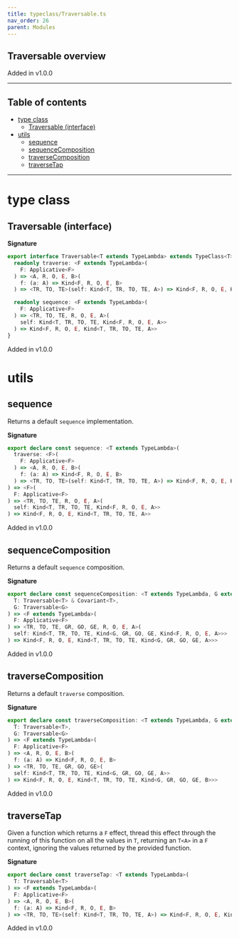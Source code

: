 ```yaml
---
title: typeclass/Traversable.ts
nav_order: 26
parent: Modules
---
```


## Traversable overview

Added in v1.0.0

---

<h2 class="text-delta">Table of contents</h2>

- [type class](#type-class)
  - [Traversable (interface)](#traversable-interface)
- [utils](#utils)
  - [sequence](#sequence)
  - [sequenceComposition](#sequencecomposition)
  - [traverseComposition](#traversecomposition)
  - [traverseTap](#traversetap)

---

# type class

## Traversable (interface)

**Signature**

```ts
export interface Traversable<T extends TypeLambda> extends TypeClass<T> {
  readonly traverse: <F extends TypeLambda>(
    F: Applicative<F>
  ) => <A, R, O, E, B>(
    f: (a: A) => Kind<F, R, O, E, B>
  ) => <TR, TO, TE>(self: Kind<T, TR, TO, TE, A>) => Kind<F, R, O, E, Kind<T, TR, TO, TE, B>>

  readonly sequence: <F extends TypeLambda>(
    F: Applicative<F>
  ) => <TR, TO, TE, R, O, E, A>(
    self: Kind<T, TR, TO, TE, Kind<F, R, O, E, A>>
  ) => Kind<F, R, O, E, Kind<T, TR, TO, TE, A>>
}
```

Added in v1.0.0

# utils

## sequence

Returns a default `sequence` implementation.

**Signature**

```ts
export declare const sequence: <T extends TypeLambda>(
  traverse: <F>(
    F: Applicative<F>
  ) => <A, R, O, E, B>(
    f: (a: A) => Kind<F, R, O, E, B>
  ) => <TR, TO, TE>(self: Kind<T, TR, TO, TE, A>) => Kind<F, R, O, E, Kind<T, TR, TO, TE, B>>
) => <F>(
  F: Applicative<F>
) => <TR, TO, TE, R, O, E, A>(
  self: Kind<T, TR, TO, TE, Kind<F, R, O, E, A>>
) => Kind<F, R, O, E, Kind<T, TR, TO, TE, A>>
```

Added in v1.0.0

## sequenceComposition

Returns a default `sequence` composition.

**Signature**

```ts
export declare const sequenceComposition: <T extends TypeLambda, G extends TypeLambda>(
  T: Traversable<T> & Covariant<T>,
  G: Traversable<G>
) => <F extends TypeLambda>(
  F: Applicative<F>
) => <TR, TO, TE, GR, GO, GE, R, O, E, A>(
  self: Kind<T, TR, TO, TE, Kind<G, GR, GO, GE, Kind<F, R, O, E, A>>>
) => Kind<F, R, O, E, Kind<T, TR, TO, TE, Kind<G, GR, GO, GE, A>>>
```

Added in v1.0.0

## traverseComposition

Returns a default `traverse` composition.

**Signature**

```ts
export declare const traverseComposition: <T extends TypeLambda, G extends TypeLambda>(
  T: Traversable<T>,
  G: Traversable<G>
) => <F extends TypeLambda>(
  F: Applicative<F>
) => <A, R, O, E, B>(
  f: (a: A) => Kind<F, R, O, E, B>
) => <TR, TO, TE, GR, GO, GE>(
  self: Kind<T, TR, TO, TE, Kind<G, GR, GO, GE, A>>
) => Kind<F, R, O, E, Kind<T, TR, TO, TE, Kind<G, GR, GO, GE, B>>>
```

Added in v1.0.0

## traverseTap

Given a function which returns a `F` effect, thread this effect
through the running of this function on all the values in `T`,
returning an `T<A>` in a `F` context, ignoring the values
returned by the provided function.

**Signature**

```ts
export declare const traverseTap: <T extends TypeLambda>(
  T: Traversable<T>
) => <F extends TypeLambda>(
  F: Applicative<F>
) => <A, R, O, E, B>(
  f: (a: A) => Kind<F, R, O, E, B>
) => <TR, TO, TE>(self: Kind<T, TR, TO, TE, A>) => Kind<F, R, O, E, Kind<T, TR, TO, TE, A>>
```

Added in v1.0.0
